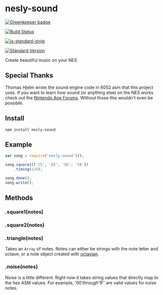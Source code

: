 nesly-sound
===========

[![Greenkeeper badge](https://badges.greenkeeper.io/emkay/nesly-sound.svg)](https://greenkeeper.io/)

[![Build Status](https://travis-ci.org/emkay/nesly-sound.svg?branch=master)](https://travis-ci.org/emkay/nesly-sound)

[![js-standard-style](https://cdn.rawgit.com/feross/standard/master/badge.svg)](https://github.com/feross/standard)

[![Standard Version](https://img.shields.io/badge/release-standard%20version-brightgreen.svg)](https://github.com/conventional-changelog/standard-version)

Create beautiful music on your NES

## Special Thanks

Thomas Hjelm wrote the sound engine code in 6052 asm that this project uses. If you want to learn how sound (or anything else) on the NES works check out the [Nintendo Age Forums](http://nintendoage.com/forum/messageview.cfm?catid=22&threadid=7155). Without those this wouldn't even be possible.

## Install

`npm install nesly-sound`

## Example

```javascript
var song = require('nesly-sound')();

song.square1(['C5', 'E5', 'G5', 'C6'])
    .timing(1/8);

song.done();
song.write();
```

## Methods

### .square1(notes)

### .square2(notes)

### .triangle(notes)

Takes an `Array` of notes. Notes can either be strings with the note letter and octave, or a note object created with [octavian](https://github.com/stevekinney/octavian).

### .noise(notes)

Noise is a little different. Right now it takes string values that directly map to the hex ASM values. For example, '$00' through '$1F' are valid values for noise notes.
